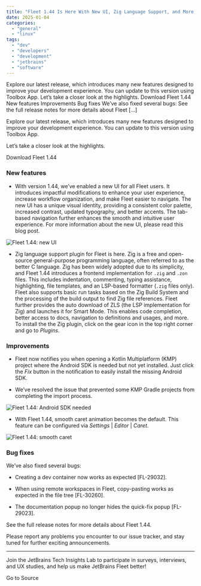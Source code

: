 ```yaml
---
title: "Fleet 1.44 Is Here With New UI, Zig Language Support, and More Enhancements"
date: 2025-01-04
categories: 
  - "general"
  - "linux"
tags: 
  - "dev"
  - "developers"
  - "development"
  - "jetbrains"
  - "software"
---
```


Explore our latest release, which introduces many new features designed to improve your development experience. You can update to this version using Toolbox App. Let’s take a closer look at the highlights. Download Fleet 1.44 New features Improvements Bug fixes We’ve also fixed several bugs: See the full release notes for more details about Fleet \[…\]

Explore our latest release, which introduces many new features designed to improve your development experience. You can update to this version using Toolbox App.

Let’s take a closer look at the highlights.

Download Fleet 1.44

### New features

- With version 1.44, we’ve enabled a new UI for all Fleet users. It introduces impactful modifications to enhance your user experience, increase workflow organization, and make Fleet easier to navigate. The new UI has a unique visual identity, providing a consistent color palette, increased contrast, updated typography, and better accents. The tab-based navigation further enhances the smooth and intuitive user experience. For more information about the new UI, please read this blog post.

![Fleet 1.44: new UI](https://blog.jetbrains.com/wp-content/uploads/2024/12/fleet-main-window-1280px-2x.png)

- Zig language support plugin for Fleet is here. Zig is a free and open-source general-purpose programming language, often referred to as the better C language. Zig has been widely adopted due to its simplicity, and Fleet 1.44 introduces a frontend implementation for `.zig` and `.zon` files. This includes indentation, commenting, typing assistance, highlighting, file templates, and an LSP-based formatter (`.zig` files only). Fleet also supports basic run tasks based on the Zig Build System and the processing of the build output to find Zig file references. Fleet further provides the auto download of ZLS (the LSP implementation for Zig) and launches it for Smart Mode. This enables code completion, better access to docs, navigation to definitions and usages, and more. To install the the Zig plugin, click on the gear icon in the top right corner and go to _Plugins_.

### Improvements

- Fleet now notifies you when opening a Kotlin Multiplatform (KMP) project where the Android SDK is needed but not yet installed. Just click the _Fix_ button in the notification to easily install the missing Android SDK.

- We’ve resolved the issue that prevented some KMP Gradle projects from completing the import process.

![Fleet 1.44: Android SDK needed](https://blog.jetbrains.com/wp-content/uploads/2024/12/Android-SDK-needed.png)

- With Fleet 1.44, smooth caret animation becomes the default. This feature can be configured via _Settings_ | _Editor_ | _Caret_.

![Fleet 1.44: smooth caret](https://blog.jetbrains.com/wp-content/uploads/2024/12/smooth-caret.gif)

### Bug fixes

We’ve also fixed several bugs:

- Creating a dev container now works as expected \[FL-29032\].

- When using remote workspaces in Fleet, copy-pasting works as expected in the file tree \[FL-30260\].

- The documentation popup no longer hides the quick-fix popup \[FL-29023\].

See the full release notes for more details about Fleet 1.44.

Please report any problems you encounter to our issue tracker, and stay tuned for further exciting announcements.

* * *

Join the JetBrains Tech Insights Lab to participate in surveys, interviews, and UX studies, and help us make JetBrains Fleet better!

Go to Source
